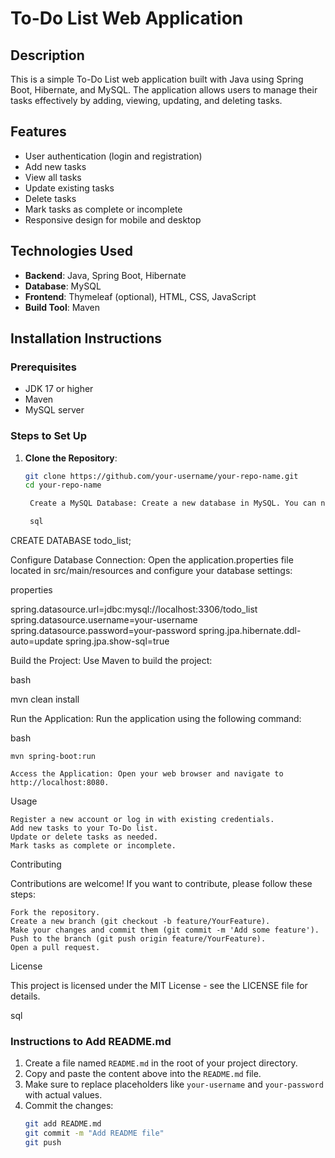 # To-Do List Web Application

## Description
This is a simple To-Do List web application built with Java using Spring Boot, Hibernate, and MySQL. The application allows users to manage their tasks effectively by adding, viewing, updating, and deleting tasks.

## Features
- User authentication (login and registration)
- Add new tasks
- View all tasks
- Update existing tasks
- Delete tasks
- Mark tasks as complete or incomplete
- Responsive design for mobile and desktop

## Technologies Used
- **Backend**: Java, Spring Boot, Hibernate
- **Database**: MySQL
- **Frontend**: Thymeleaf (optional), HTML, CSS, JavaScript
- **Build Tool**: Maven

## Installation Instructions

### Prerequisites
- JDK 17 or higher
- Maven
- MySQL server

### Steps to Set Up

1. **Clone the Repository**:
   ```bash
   git clone https://github.com/your-username/your-repo-name.git
   cd your-repo-name

    Create a MySQL Database: Create a new database in MySQL. You can name it todo_list.

    sql

CREATE DATABASE todo_list;

Configure Database Connection: Open the application.properties file located in src/main/resources and configure your database settings:

properties

spring.datasource.url=jdbc:mysql://localhost:3306/todo_list
spring.datasource.username=your-username
spring.datasource.password=your-password
spring.jpa.hibernate.ddl-auto=update
spring.jpa.show-sql=true

Build the Project: Use Maven to build the project:

bash

mvn clean install

Run the Application: Run the application using the following command:

bash

    mvn spring-boot:run

    Access the Application: Open your web browser and navigate to http://localhost:8080.

Usage

    Register a new account or log in with existing credentials.
    Add new tasks to your To-Do list.
    Update or delete tasks as needed.
    Mark tasks as complete or incomplete.

Contributing

Contributions are welcome! If you want to contribute, please follow these steps:

    Fork the repository.
    Create a new branch (git checkout -b feature/YourFeature).
    Make your changes and commit them (git commit -m 'Add some feature').
    Push to the branch (git push origin feature/YourFeature).
    Open a pull request.

License

This project is licensed under the MIT License - see the LICENSE file for details.

sql


### Instructions to Add README.md
1. Create a file named `README.md` in the root of your project directory.
2. Copy and paste the content above into the `README.md` file.
3. Make sure to replace placeholders like `your-username` and `your-password` with actual values.
4. Commit the changes:
   ```bash
   git add README.md
   git commit -m "Add README file"
   git push
